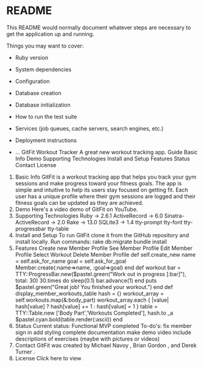 # README

This README would normally document whatever steps are necessary to get the
application up and running.

Things you may want to cover:

* Ruby version

* System dependencies

* Configuration

* Database creation

* Database initialization

* How to run the test suite

* Services (job queues, cache servers, search engines, etc.)

* Deployment instructions

* ...
GitFit Workout Tracker
A great new workout tracking app.
Guide
Basic Info
Demo
Supporting Technologies
Install and Setup
Features
Status
Contact
License
1. Basic Info
GitFit is a workout tracking app that helps you track your gym sessions and make progress toward your fitness goals. The app is simple and intuitive to help its users stay focused on getting fit. Each user has a unique profile where their gym sessions are logged and their fitness goals can be updated as they are achieved.
2. Demo
Here's a video demo of 
GitFit
 on YouTube.
3. Supporting Technologies
Ruby -> 2.6.1
ActiveRecord -> 6.0
Sinatra-ActiveRecord -> 2.0
Rake -> 13.0
SQLite3 -> 1.4
tty-prompt
tty-font
tty-progressbar
tty-table
4. Install and Setup
To run GitFit clone it from the GitHub repository and install locally.
Run commands:
rake db:migrate
bundle install
5. Features
Create new Member Profile
See Member Profile
Edit Member Profile
Select Workout
Delete Member Profile
def self.create_new
  name = self.ask_for_name
  goal = self.ask_for_goal
  Member.create(:name=>name, :goal=>goal)
end 
def workout
  bar = TTY::ProgressBar.new($pastel.green("Work out in progress [:bar]"), total: 30)
  30.times do
    sleep(0.1)
    bar.advance(1)
  end
  puts $pastel.green("Great job! You finished your workout.")
end
def display_member_workouts_table
  hash = {}
  workout_array = self.workouts.map(&:body_part)
  workout_array.each { |value| hash[value] ? hash[value] += 1 : hash[value] = 1 }
  table = TTY::Table.new ['Body Part','Workouts Completed'], 
hash.to
_a
  $pastel.cyan.bold(table.render(:ascii))
end
6. Status
Current status: Functional MVP completed
To-do's:
 fix member sign in
 add styling
 complete documentation
 make demo video
 include descriptions of exercises (maybe with pictures or videos)
7. Contact
GitFit was created by 
Michael Navoy
, 
Brian Gordon
, and 
Derek Turner
.
8. License
Click here to view